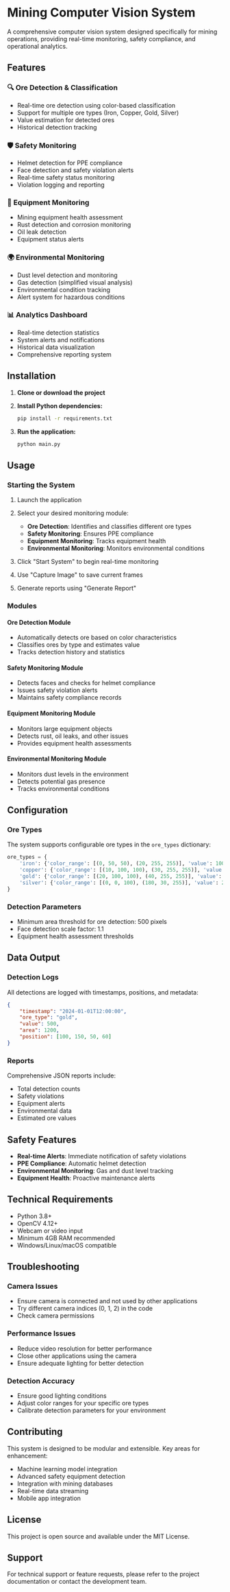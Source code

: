# Mining Computer Vision System

A comprehensive computer vision system designed specifically for mining operations, providing real-time monitoring, safety compliance, and operational analytics.

## Features

### 🔍 Ore Detection & Classification
- Real-time ore detection using color-based classification
- Support for multiple ore types (Iron, Copper, Gold, Silver)
- Value estimation for detected ores
- Historical detection tracking

### 🛡️ Safety Monitoring
- Helmet detection for PPE compliance
- Face detection and safety violation alerts
- Real-time safety status monitoring
- Violation logging and reporting

### 🔧 Equipment Monitoring
- Mining equipment health assessment
- Rust detection and corrosion monitoring
- Oil leak detection
- Equipment status alerts

### 🌍 Environmental Monitoring
- Dust level detection and monitoring
- Gas detection (simplified visual analysis)
- Environmental condition tracking
- Alert system for hazardous conditions

### 📊 Analytics Dashboard
- Real-time detection statistics
- System alerts and notifications
- Historical data visualization
- Comprehensive reporting system

## Installation

1. **Clone or download the project**
2. **Install Python dependencies:**
   ```bash
   pip install -r requirements.txt
   ```

3. **Run the application:**
   ```bash
   python main.py
   ```

## Usage

### Starting the System
1. Launch the application
2. Select your desired monitoring module:
   - **Ore Detection**: Identifies and classifies different ore types
   - **Safety Monitoring**: Ensures PPE compliance
   - **Equipment Monitoring**: Tracks equipment health
   - **Environmental Monitoring**: Monitors environmental conditions

3. Click "Start System" to begin real-time monitoring
4. Use "Capture Image" to save current frames
5. Generate reports using "Generate Report"

### Modules

#### Ore Detection Module
- Automatically detects ore based on color characteristics
- Classifies ores by type and estimates value
- Tracks detection history and statistics

#### Safety Monitoring Module
- Detects faces and checks for helmet compliance
- Issues safety violation alerts
- Maintains safety compliance records

#### Equipment Monitoring Module
- Monitors large equipment objects
- Detects rust, oil leaks, and other issues
- Provides equipment health assessments

#### Environmental Monitoring Module
- Monitors dust levels in the environment
- Detects potential gas presence
- Tracks environmental conditions

## Configuration

### Ore Types
The system supports configurable ore types in the `ore_types` dictionary:
```python
ore_types = {
    'iron': {'color_range': [(0, 50, 50), (20, 255, 255)], 'value': 100},
    'copper': {'color_range': [(10, 100, 100), (30, 255, 255)], 'value': 150},
    'gold': {'color_range': [(20, 100, 100), (40, 255, 255)], 'value': 500},
    'silver': {'color_range': [(0, 0, 100), (180, 30, 255)], 'value': 200}
}
```

### Detection Parameters
- Minimum area threshold for ore detection: 500 pixels
- Face detection scale factor: 1.1
- Equipment health assessment thresholds

## Data Output

### Detection Logs
All detections are logged with timestamps, positions, and metadata:
```json
{
    "timestamp": "2024-01-01T12:00:00",
    "ore_type": "gold",
    "value": 500,
    "area": 1200,
    "position": [100, 150, 50, 60]
}
```

### Reports
Comprehensive JSON reports include:
- Total detection counts
- Safety violations
- Equipment alerts
- Environmental data
- Estimated ore values

## Safety Features

- **Real-time Alerts**: Immediate notification of safety violations
- **PPE Compliance**: Automatic helmet detection
- **Environmental Monitoring**: Gas and dust level tracking
- **Equipment Health**: Proactive maintenance alerts

## Technical Requirements

- Python 3.8+
- OpenCV 4.12+
- Webcam or video input
- Minimum 4GB RAM recommended
- Windows/Linux/macOS compatible

## Troubleshooting

### Camera Issues
- Ensure camera is connected and not used by other applications
- Try different camera indices (0, 1, 2) in the code
- Check camera permissions

### Performance Issues
- Reduce video resolution for better performance
- Close other applications using the camera
- Ensure adequate lighting for better detection

### Detection Accuracy
- Ensure good lighting conditions
- Adjust color ranges for your specific ore types
- Calibrate detection parameters for your environment

## Contributing

This system is designed to be modular and extensible. Key areas for enhancement:
- Machine learning model integration
- Advanced safety equipment detection
- Integration with mining databases
- Real-time data streaming
- Mobile app integration

## License

This project is open source and available under the MIT License.

## Support

For technical support or feature requests, please refer to the project documentation or contact the development team.
